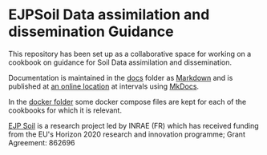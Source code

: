 # EJPSoil Data assimilation and dissemination Guidance

This repository has been set up as a collaborative space for working on a cookbook on guidance for Soil Data assimilation and dissemination.

Documentation is maintained in the [docs](docs) folder as [Markdown](https://en.wikipedia.org/wiki/Markdown) and is published at [an online location](https://ejpsoil.github.io/soildata-assimilation-guidance) at intervals using [MkDocs](https://www.mkdocs.org).

In the [docker folder](docker) some docker compose files are kept for each of the cookbooks for which it is relevant. 

[EJP Soil](https://ejpsoil.eu) is a research project led by INRAE (FR) which has received funding from the EU's Horizon 2020 research and innovation programme; Grant Agreement: 862696
